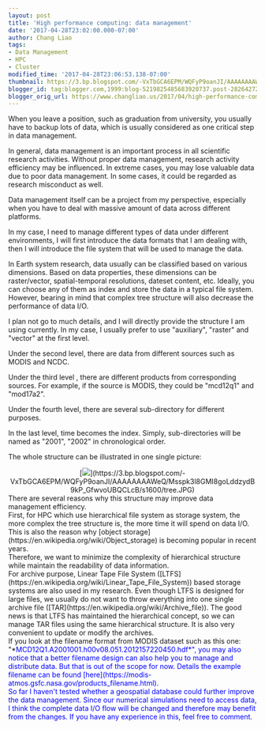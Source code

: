 ```yaml
---
layout: post
title: 'High performance computing: data management'
date: '2017-04-28T23:02:00.000-07:00'
author: Chang Liao
tags:
- Data Management
- HPC
- Cluster
modified_time: '2017-04-28T23:06:53.138-07:00'
thumbnail: https://3.bp.blogspot.com/-VxTbGCA6EPM/WQFyP9oanJI/AAAAAAAAWeQ/Msspk3l8GMI8goLddzydB9kP_GfwvoUBQCLcB/s72-c/tree.JPG
blogger_id: tag:blogger.com,1999:blog-5219825485683920737.post-2826427237579333687
blogger_orig_url: https://www.changliao.us/2017/04/high-performance-computing-005.html
---
```


When you leave a position, such as graduation from university, you usually 
have to backup lots of data, which is usually considered as one critical step 
in data management. 

In general, data management is an important process in all scientific research 
activities. Without proper data management, research activity efficiency may 
be influenced. In extreme cases, you may lose valuable data due to poor data 
management. In some cases, it could be regarded as research misconduct as 
well. 

Data management itself can be a project from my perspective, especially when 
you have to deal with massive amount of data across different platforms. 

In my case, I need to manage different types of data under different 
environments, I will first introduce the data formats that I am dealing with, 
then I will introduce the file system that will be used to manage the data. 

In Earth system research, data usually can be classified based on various 
dimensions. 
Based on data properties, these dimensions can be raster/vector, 
spatial-temporal resolutions, dateset content, etc. Ideally, you can choose 
any of them as index and store the data in a typical file system. 
However, bearing in mind that complex tree structure will also decrease the 
performance of data I/O. 

I plan not go to much details, and I will directly provide the structure I am 
using currently. 
In my case, I usually prefer to use "auxiliary", "raster" and "vector" at the 
first level. 

Under the second level, there are data from different sources such as MODIS 
and NCDC. 

Under the third level , there are different products from corresponding 
sources. For example, if the source is MODIS, they could be "mcd12q1" and 
"mod17a2". 

Under the fourth level, there are several sub-directory for different 
purposes. 

In the last level, time becomes the index. Simply, sub-directories will be 
named as "2001", "2002" in chronological order. 

The whole structure can be illustrated in one single picture: 
<div class="separator" style="clear: both; text-align: center;">[<img 
border="0" 
src="https://3.bp.blogspot.com/-VxTbGCA6EPM/WQFyP9oanJI/AAAAAAAAWeQ/Msspk3l8GMI8goLddzydB9kP_GfwvoUBQCLcB/s1600/tree.JPG" 
/>](https://3.bp.blogspot.com/-VxTbGCA6EPM/WQFyP9oanJI/AAAAAAAAWeQ/Msspk3l8GMI8goLddzydB9kP_GfwvoUBQCLcB/s1600/tree.JPG)<div 
class="separator" style="clear: both; text-align: left;"> 
<div class="separator" style="clear: both; text-align: left;"> 
<div class="separator" style="clear: both; text-align: left;">There are 
several reasons why this structure may improve data management efficiency.<div 
class="separator" style="clear: both; text-align: left;"> 
<div class="separator" style="clear: both;">First,  for HPC which use 
hierarchical file system as storage system, the more complex the tree 
structure is, the more time it will spend on data I/O. This is also the reason 
why [object storage](https://en.wikipedia.org/wiki/Object_storage) is becoming 
popular in recent years. <div class="separator" style="clear: both;"> 
<div class="separator" style="clear: both;">Therefore, we want to minimize the 
complexity of hierarchical structure while maintain the readability of data 
information.<div class="separator" style="clear: both; text-align: left;"> 
<div class="separator" style="clear: both; text-align: left;">For archive 
purpose, Linear Tape File System 
([LTFS](https://en.wikipedia.org/wiki/Linear_Tape_File_System)) based storage 
systems are also used in my research. Even though LTFS is designed for large 
files, we usually do not want to throw everything into one single archive file 
([TAR](https://en.wikipedia.org/wiki/Archive_file)). The good news is that 
LTFS has maintained the hierarchical concept, so we can manage TAR files using 
the same hierarchical structure. It is also very convenient to update or 
modify the archives.<div class="separator" style="clear: both; text-align: 
left;"> 
<div class="separator" style="clear: both; text-align: left;">If you look at 
the filename format from MODIS dataset such as this one:<div class="separator" 
style="clear: both; text-align: left;">"*<span style="color: 
blue;">MCD12Q1.A2001001.h00v08.051.2012157220450.hdf*", you may also notice 
that a better filename design can also help you to manage and distribute data. 
But that is out of the scope for now. Details the example filename can be 
found [here](https://modis-atmos.gsfc.nasa.gov/products_filename.html).<div 
class="separator" style="clear: both; text-align: left;"> 
<div class="separator" style="clear: both; text-align: left;">So far I haven't 
tested whether a geospatial database could further improve the data 
management. Since our numerical simulations need to access data, I think the 
complete data I/O flow will be changed and therefore may benefit from the 
changes. If you have any experience in this, feel free to comment.<div 
class="separator" style="clear: both; text-align: left;"> 
<div class="separator" style="clear: both; text-align: left;"> 
<div class="separator" style="clear: both; text-align: left;"> 
<div class="separator" style="clear: both; text-align: left;"> 